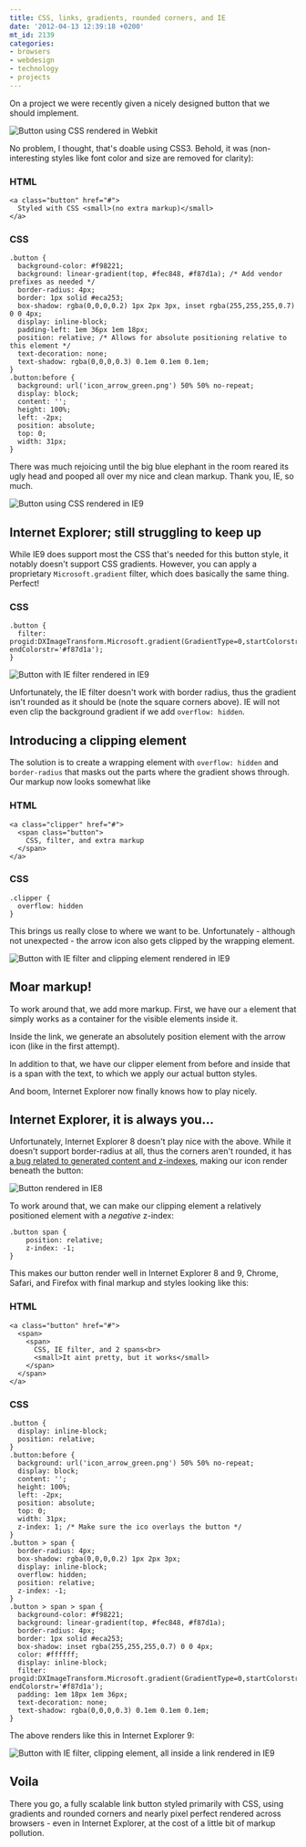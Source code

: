 ```yaml
---
title: CSS, links, gradients, rounded corners, and IE
date: '2012-04-13 12:39:18 +0200'
mt_id: 2139
categories:
- browsers
- webdesign
- technology
- projects
---
```

On a project we were recently given a nicely designed button that we should implement.

![Button using CSS rendered in Webkit](/files/journal/arrow-button/webkit-css.png)

No problem, I thought, that's doable using CSS3. Behold, it was (non-interesting styles like font color and size are removed for clarity):

### HTML

    <a class="button" href="#">
      Styled with CSS <small>(no extra markup)</small>
    </a>

### CSS

    .button {
      background-color: #f98221;
      background: linear-gradient(top, #fec848, #f87d1a); /* Add vendor prefixes as needed */
      border-radius: 4px;
      border: 1px solid #eca253;
      box-shadow: rgba(0,0,0,0.2) 1px 2px 3px, inset rgba(255,255,255,0.7) 0 0 4px;
      display: inline-block;
      padding-left: 1em 36px 1em 18px;
      position: relative; /* Allows for absolute positioning relative to this element */
      text-decoration: none;
      text-shadow: rgba(0,0,0,0.3) 0.1em 0.1em 0.1em;
    }
    .button:before {
      background: url('icon_arrow_green.png') 50% 50% no-repeat;
      display: block;
      content: '';
      height: 100%;
      left: -2px;
      position: absolute;
      top: 0;
      width: 31px;
    }

There was much rejoicing until the big blue elephant in the room reared its ugly head and pooped all over my nice and clean markup. Thank you, IE, so much.

![Button using CSS rendered in IE9](/files/journal/arrow-button/ie9-css.png)

<!--more-->

## Internet Explorer; still struggling to keep up

While IE9 does support most the CSS that's needed for this button style, it notably doesn't support CSS gradients. However, you can apply a proprietary `Microsoft.gradient` filter, which does basically the same thing. Perfect!

### CSS

    .button {
      filter: progid:DXImageTransform.Microsoft.gradient(GradientType=0,startColorstr='#fec848', endColorstr='#f87d1a');
    }

![Button with IE filter rendered in IE9](/files/journal/arrow_button/ie9_css-and-filter.png)

Unfortunately, the IE filter doesn't work with border radius, thus the gradient isn't rounded as it should be (note the square corners above). IE will not even clip the background gradient if we add `overflow: hidden`.

## Introducing a clipping element

The solution is to create a wrapping element with `overflow: hidden` and `border-radius` that masks out the parts where the gradient shows through. Our markup now looks somewhat like

### HTML

    <a class="clipper" href="#">
      <span class="button">
        CSS, filter, and extra markup
      </span>
    </a>

### CSS

    .clipper {
      overflow: hidden
    }

This brings us really close to where we want to be. Unfortunately - although not unexpected - the arrow icon also gets clipped by the wrapping element.

![Button with IE filter and clipping element rendered in IE9](/files/journal/arrow_button/ie9_css_filter_and-extra-markup.png)

## Moar markup!

To work around that, we add more markup. First, we have our `a` element that simply works as a container for the visible elements inside it.

Inside the link, we generate an absolutely position element with the arrow icon (like in the first attempt).

In addition to that, we have our clipper element from before and inside that is a span with the text, to which we apply our actual button styles.

And boom, Internet Explorer now finally knows how to play nicely.

## Internet Explorer, it is always you...

Unfortunately, Internet Explorer 8 doesn't play nice with the above. While it doesn't support border-radius at all, thus the corners aren't rounded, it has [a bug related to generated content and z-indexes](http://stackoverflow.com/questions/5540177/ie8-z-index-on-before-and-after-css-selectors), making our icon render beneath the button:

![Button rendered in IE8](/files/journal/arrow_button/ie8_without-zindex-hack.png)

To work around that, we can make our clipping element a relatively positioned element with a _negative_ z-index:

    .button span {
        position: relative;
        z-index: -1;
    }

This makes our button render well in Internet Explorer 8 and 9, Chrome, Safari, and Firefox with final markup and styles looking like this:

### HTML

    <a class="button" href="#">
      <span>
        <span>
          CSS, IE filter, and 2 spans<br>
          <small>It aint pretty, but it works</small>
        </span>
      </span>
    </a>

### CSS

    .button {
      display: inline-block;
      position: relative;
    }
    .button:before {
      background: url('icon_arrow_green.png') 50% 50% no-repeat;
      display: block;
      content: '';
      height: 100%;
      left: -2px;
      position: absolute;
      top: 0;
      width: 31px;
      z-index: 1; /* Make sure the ico overlays the button */
    }
    .button > span {
      border-radius: 4px;
      box-shadow: rgba(0,0,0,0.2) 1px 2px 3px;
      display: inline-block;
      overflow: hidden;
      position: relative;
      z-index: -1;
    }
    .button > span > span {
      background-color: #f98221;
      background: linear-gradient(top, #fec848, #f87d1a);
      border-radius: 4px;
      border: 1px solid #eca253;
      box-shadow: inset rgba(255,255,255,0.7) 0 0 4px;
      color: #ffffff;
      display: inline-block;
      filter: progid:DXImageTransform.Microsoft.gradient(GradientType=0,startColorstr='#fec848', endColorstr='#f87d1a');
      padding: 1em 18px 1em 36px;
      text-decoration: none;
      text-shadow: rgba(0,0,0,0.3) 0.1em 0.1em 0.1em;
    }

The above renders like this in Internet Explorer 9:

![Button with IE filter, clipping element, all inside a link rendered in IE9](/files/journal/arrow_button/ie9_css_filters-and-spans.png)

## Voila

There you go, a fully scalable link button styled primarily with CSS, using gradients and rounded corners and nearly pixel perfect rendered across browsers - even in Internet Explorer, at the cost of a little bit of markup pollution.
